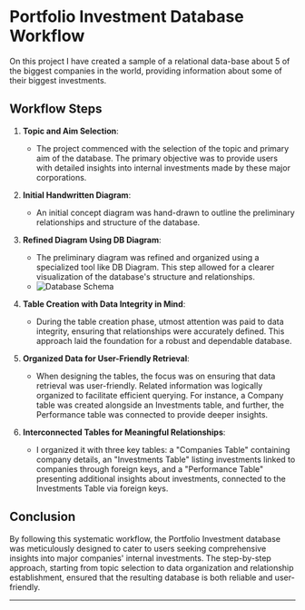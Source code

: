 # Portfolio Investment Database Workflow

On this project I have created a sample of a relational data-base about 5 of the biggest companies in the world, providing information about some of their biggest investments.

## Workflow Steps

1. **Topic and Aim Selection**:
   - The project commenced with the selection of the topic and primary aim of the database. The primary objective was to provide users with detailed insights into internal investments made by these major corporations.

2. **Initial Handwritten Diagram**:
   - An initial concept diagram was hand-drawn to outline the preliminary relationships and structure of the database.

3. **Refined Diagram Using DB Diagram**:
   - The preliminary diagram was refined and organized using a specialized tool like DB Diagram. This step allowed for a clearer visualization of the database's structure and relationships.
   - ![Database Schema](URL_of_the_image)


4. **Table Creation with Data Integrity in Mind**:
   - During the table creation phase, utmost attention was paid to data integrity, ensuring that relationships were accurately defined. This approach laid the foundation for a robust and dependable database.

5. **Organized Data for User-Friendly Retrieval**:
   - When designing the tables, the focus was on ensuring that data retrieval was user-friendly. Related information was logically organized to facilitate efficient querying. For instance, a Company table was created alongside an Investments table, and further, the Performance table was connected to provide deeper insights.

6. **Interconnected Tables for Meaningful Relationships**:
   - I organized it with three key tables: a "Companies Table" containing company details, an "Investments Table" listing investments linked to companies through foreign keys, and a "Performance Table" presenting additional insights about investments, connected to the Investments Table via foreign keys. 

## Conclusion

By following this systematic workflow, the Portfolio Investment database was meticulously designed to cater to users seeking comprehensive insights into major companies' internal investments. The step-by-step approach, starting from topic selection to data organization and relationship establishment, ensured that the resulting database is both reliable and user-friendly.

---


